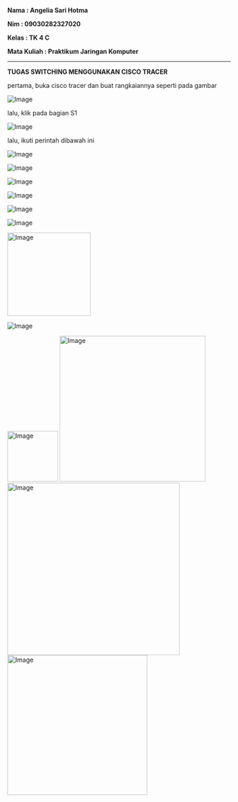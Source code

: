 **Nama          : Angelia Sari Hotma**

**Nim           : 09030282327020**

**Kelas         : TK 4 C**

**Mata Kuliah   : Praktikum Jaringan Komputer**

---

**TUGAS SWITCHING MENGGUNAKAN CISCO TRACER**

pertama, buka cisco tracer dan buat rangkaiannya seperti pada gambar

![Image](https://github.com/user-attachments/assets/84174ebc-1e98-45fe-807f-ccd5b8223c58)

lalu, klik pada bagian S1

![Image](https://github.com/user-attachments/assets/7054c941-2fca-44a9-ac89-9308626c115e)

lalu, ikuti perintah dibawah ini

![Image](https://github.com/user-attachments/assets/ef79f525-ef8f-41e5-a19e-a75a518f9e71)

![Image](https://github.com/user-attachments/assets/abcc959a-17f1-49e3-bdc4-bd90ec8a55bb)

![Image](https://github.com/user-attachments/assets/1542fed6-fd3a-4f43-915a-c23fb8041917)

![Image](https://github.com/user-attachments/assets/2b286949-bd2c-49e5-9dbb-d3349420d977)

![Image](https://github.com/user-attachments/assets/b676f57f-5f60-410b-9341-7f73c56ce0f9)

![Image](https://github.com/user-attachments/assets/26b3329f-8691-4459-80f6-a71d404f8eff)

<img width="188" alt="Image" src="https://github.com/user-attachments/assets/c0331bc7-15a7-472f-8203-8f3870fc39c0" />

![Image](https://github.com/user-attachments/assets/4e99895c-aebe-49b5-8ab6-261b9c9ffe0b)


<img width="114" alt="Image" src="https://github.com/user-attachments/assets/f82db910-71f1-41d0-99c9-105ae18e8eb7" />


<img width="329" alt="Image" src="https://github.com/user-attachments/assets/347c4d90-569a-43da-91f1-75dd8ebe0f8b" />


<img width="389" alt="Image" src="https://github.com/user-attachments/assets/38c34370-5e7e-4e2b-8c69-42adf51bf8d1" />


<img width="316" alt="Image" src="https://github.com/user-attachments/assets/47da1671-4589-48ce-824e-fb0c6a38c734" />








